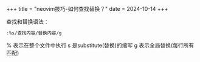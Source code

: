 +++
title = "neovim技巧-如何查找替换？"
date = 2024-10-14
+++

查找和替换语法：
```bash
:%s/查找内容/替换内容/g
```

% 表示在整个文件中执行
s 是substitute(替换)的缩写
g 表示全局替换(每行所有匹配)

